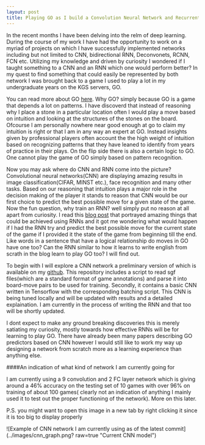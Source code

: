 ```yaml
---
layout: post
title: Playing GO as I build a Convolution Neural Network and Recurrent Neural Network
---
```


In the recent months I have been delving into the relm of deep learning. During the course of my work I have had the opportunity
to work on a myriad of projects on which I have successfully implemented networks including but not limited to CNN, bidirectional RNN,
Deconvonets, RCNN, FCN etc. Utilizing my knowledge and driven by curiosity I wondered if I taught something to a CNN and an RNN which
one would perform better? In my quest to find something that could easily be represented by both network I was brought back to a
game I used to play a lot in my undergraduate years on the KGS servers, GO.

You can read more about GO [here](https://en.wikipedia.org/wiki/Go_(game)). Why GO? simply because GO is a game that depends a lot on 
patterns. I have discoverd that instead of reasoning why I place a stone in a particular location often I would play
a move based on intuition and looking at the structures of the stones on the board. Ofcourse I am personally nowhere near good enough
at go to claim my intuition is right or that I am in any way an expert at GO. Instead insights given by professional players often account 
the the high weight of intuition based on recognizing patterns that they have leaned to identify from years of practice in their plays. On the flip side there
is also a certain logic to GO. One cannot play the game of GO simply based on pattern recognition.

Now you may ask where do CNN and RNN come into the picture? Convolutional neural networks(CNN) are displaying amazing results in image
classification(CIFAR, MINST etc.), face recognition and many other tasks. Based on our reasoning that intuition plays a major role
in the decision making of the player it stands to reason that CNN would be our first choice to predict the best possible move for a given
state of the game. Now the fun question, why train an RNN? well simply put no reason at all apart from curiosity. I read this [blog post](http://karpathy.github.io/2015/05/21/rnn-effectiveness/)
that portrayed amazing things that could be achieved using RNNs and it got me wondering what would happen if I had the RNN try and
predict the best possible move for the current state of the game if I provided it the state of the game from beginning till the end.
Like words in a sentence that have a logical relationship do moves in GO have one too? Can the RNN similar to how it learns to write english
from scrath in the blog learn to play GO too? I will find out.

To begin with I will explore a CNN network a preliminary version of which is available on my [github](https://github.com/aditya-rajagopal/gorc).
This repository includes a script to read sgf files(which are a standard format of game annotations) and parse it into board-move pairs to 
be used for training. Secondly, it contains a basic CNN written in Tensorflow with the corresponding batching script. This CNN is being 
tuned locally and will be updated with results and a detailed explaination. I am currently in the process of writing the RNN and that too
will be shortly updated.

I dont expect to make any ground breaking discoveries this is merely satiating my curiosity, mostly towards how effective RNNs will
be for learning to play GO. There have already been many papers describing GO predictors based on CNN however I would still like to
work my way up designing a network from scratch more as a learning experience than anything else.

####An indication of what kind of network I am currently going for

I am currently using a 9 convolution and 2 FC layer network which is giving around a 46% accuracy on the testing set of 10 games with over 96% on training of about 100 games( clearly not an indication of anything I mainly used it to test out the proper functioning of the network). More on this later.

P.S. you might want to open this image in a new tab by right clicking it since it is too big to display properly

![Example of CNN network I am currently using as of the latest commit](../images/cnn_graph.png? raw=true "Current CNN model")
